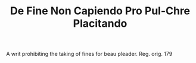 ---
title: De Fine Non Capiendo Pro Pul-Chre Placitando
letter: D
permalink: "/definitions/bld-de-fine-non-capiendo-pro-pul-chre-placitando.html"
body: A writ prohibiting the taking of fines for beau pleader. Reg. orig. 179
published_at: '2018-07-07'
source: Black's Law Dictionary 2nd Ed (1910)
layout: post
---